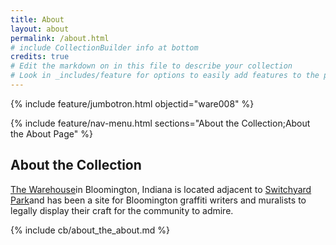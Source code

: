 ```yaml
---
title: About
layout: about
permalink: /about.html
# include CollectionBuilder info at bottom
credits: true
# Edit the markdown on in this file to describe your collection
# Look in _includes/feature for options to easily add features to the page
---
```


{% include feature/jumbotron.html objectid="ware008" %}

{% include feature/nav-menu.html sections="About the Collection;About the About Page" %}

## About the Collection
[The Warehouse](https://btwownwarehouse.com/art/)in Bloomington, Indiana is located adjacent to [Switchyard Park](https://bloomington.in.gov/parks/parks/switchyard-park)and has been a site for Bloomington graffiti writers and muralists to legally display their craft for the community to admire. 



<!-- IMPORTANT!!! DELETE this comment and the include below when you are finished editing this page for your collection. The include below introduces about page features. They will show up on your collection's about page until you delete it.  -->
{% include cb/about_the_about.md %} 
